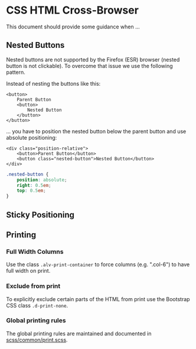 # CSS HTML Cross-Browser

This document should provide some guidance when ...

## Nested Buttons
Nested buttons are not supported by the Firefox (ESR) browser (nested button is not clickable). To overcome that issue we use the following pattern.

Instead of nesting the buttons like this:
```xhtml
<button>
    Parent Button
    <button>
        Nested Button
    </button>
</button>
```
... you have to position the nested button below the parent button and use absolute positioning:

```xhtml
<div class="position-relative">
    <button>Parent Button</button>
    <button class="nested-button">Nested Button</button>
</div>
```
```CSS
.nested-button {
    position: absolute;
    right: 0.5em;
    top: 0.5em;
}
```

## Sticky Positioning


## Printing

### Full Width Columns
Use the class `.alv-print-container` to force columns (e.g. ".col-6") to have full width on print.

### Exclude from print
To explicitly exclude certain parts of the HTML from print use the Bootstrap CSS class `.d-print-none`.

### Global printing rules
The global printing rules are maintained and documented in [scss/common/print.scss](../alv-portal-ui/src/scss/common/print.scss).

